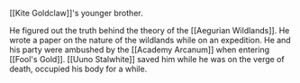 [[Kite Goldclaw]]'s younger brother.

He figured out the truth behind the theory of the [[Aegurian Wildlands]]. He wrote a paper on the nature of the wildlands while on an expedition. He and his party were ambushed by the [[Academy Arcanum]] when entering [[Fool's Gold]]. [[Uuno Stalwhite]] saved him while he was on the verge of death, occupied his body for a while. 
